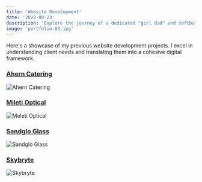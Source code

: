 ```yaml
---
title: 'Website Development'
date: '2023-08-23'
description: 'Explore the journey of a dedicated "girl dad" and softball coach as he innovates a game-changing pitch-calling system, K-Caller. Learn about its intuitive algorithm and seamless integration with Next.js and Firestore, and discover the future prospects of this revolutionary softball tool.'
image: 'portfolio-03.jpg'
---
```


Here's a showcase of my previous website development projects. I excel in understanding client needs and translating them into a cohesive digital framework.

### [Ahern Catering](https://www.aherncatering.com/)
![Ahern Catering](/images/portfolio-04.jpg)

### [Mileti Optical](https://www.miletioptical.com/)
![Meleti Optical](/images/portfolio-05.jpg)

### [Sandglo Glass](http://sandgloglass.com/)
![Sandglo Glass](/images/portfolio-01.jpg)

### [Skybryte](https://skybryte.com/)
![Skybryte](/images/portfolio-06.jpg)